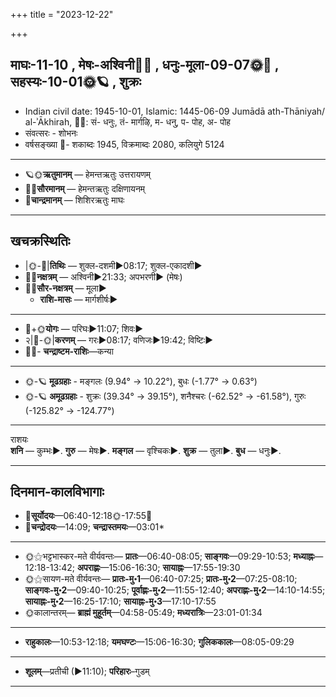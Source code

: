 +++
title = "2023-12-22"

+++
## माघः-11-10  ,  मेषः-अश्विनी🌛🌌  ,  धनुः-मूला-09-07🌞🌌  ,  सहस्यः-10-01🌞🪐  ,  शुक्रः
- Indian civil date: 1945-10-01, Islamic: 1445-06-09 Jumādā ath-Thāniyah/ al-ʾĀkhirah, 🌌🌞: सं- धनुः, तं- मार्गऴि, म- धनु, प- पोह, अ- पोह
- संवत्सरः - शोभनः
- वर्षसङ्ख्या 🌛- शकाब्दः 1945, विक्रमाब्दः 2080, कलियुगे 5124
___________________
- 🪐🌞**ऋतुमानम्** — हेमन्तऋतुः उत्तरायणम्
- 🌌🌞**सौरमानम्** — हेमन्तऋतुः दक्षिणायनम्
- 🌛**चान्द्रमानम्** — शिशिरऋतुः माघः
___________________


## खचक्रस्थितिः
- |🌞-🌛|**तिथिः** — शुक्ल-दशमी►08:17; शुक्ल-एकादशी►  
- 🌌🌛**नक्षत्रम्** — अश्विनी►21:33; अपभरणी► (मेषः)  
- 🌌🌞**सौर-नक्षत्रम्** — मूला►  
  - **राशि-मासः** — मार्गशीर्षः► 
___________________
- 🌛+🌞**योगः** — परिघः►11:07; शिवः►  
- २|🌛-🌞|**करणम्** — गरः►08:17; वणिजः►19:42; विष्टिः►  
- 🌌🌛- **चन्द्राष्टम-राशिः**—कन्या  
___________________
- 🌞-🪐 **मूढग्रहाः** - मङ्गलः (9.94° → 10.22°), बुधः (-1.77° → 0.63°)
- 🌞-🪐 **अमूढग्रहाः** - शुक्रः (39.34° → 39.15°), शनैश्चरः (-62.52° → -61.58°), गुरुः (-125.82° → -124.77°)
___________________
राशयः  
**शनि** — कुम्भः►. **गुरु** — मेषः►. **मङ्गल** — वृश्चिकः►. **शुक्र** — तुला►. **बुध** — धनुः►. 
___________________


## दिनमान-कालविभागाः
- 🌅**सूर्योदयः**—06:40-12:18🌞️-17:55🌇  
- 🌛**चन्द्रोदयः**—14:09; **चन्द्रास्तमयः**—03:01*  
___________________
- 🌞⚝भट्टभास्कर-मते वीर्यवन्तः— **प्रातः**—06:40-08:05; **साङ्गवः**—09:29-10:53; **मध्याह्नः**—12:18-13:42; **अपराह्णः**—15:06-16:30; **सायाह्नः**—17:55-19:30  
- 🌞⚝सायण-मते वीर्यवन्तः— **प्रातः-मु॰1**—06:40-07:25; **प्रातः-मु॰2**—07:25-08:10; **साङ्गवः-मु॰2**—09:40-10:25; **पूर्वाह्णः-मु॰2**—11:55-12:40; **अपराह्णः-मु॰2**—14:10-14:55; **सायाह्नः-मु॰2**—16:25-17:10; **सायाह्नः-मु॰3**—17:10-17:55  
- 🌞कालान्तरम्— **ब्राह्मं मुहूर्तम्**—04:58-05:49; **मध्यरात्रिः**—23:01-01:34  
___________________
- **राहुकालः**—10:53-12:18; **यमघण्टः**—15:06-16:30; **गुलिककालः**—08:05-09:29  
___________________
- **शूलम्**—प्रतीची (►11:10); **परिहारः**–गुडम्  
___________________
